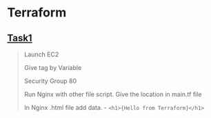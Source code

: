 # Terraform


## [Task1](https://github.com/luck-git/terraform/tree/main/Task1)

> Launch EC2
>
> Give tag by Variable
>
> Security Group 80
>
> Run Nginx with other file script. Give the location in main.tf file
>
> In Nginx .html file add data. - ``<h1>{Hello from Terraform}</h1>``
